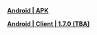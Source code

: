 **[Android | APK](https://d.bluepoch.com/home/Reverse1999_Bluepoch_1000.apk)**

**[Android | Client | 1.7.0 (TBA)](???)**
